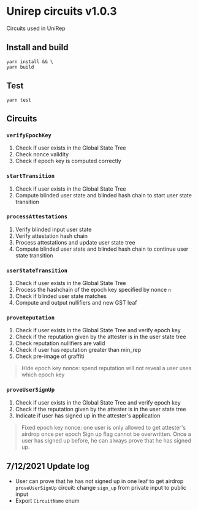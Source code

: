 # Unirep circuits v1.0.3

Circuits used in UniRep

## Install and build

```shell
yarn install && \
yarn build
```

## Test
```shell
yarn test
```

## Circuits
### `verifyEpochKey`
1. Check if user exists in the Global State Tree
2. Check nonce validity
3. Check if epoch key is computed correctly

### `startTransition`
1. Check if user exists in the Global State Tree
2. Compute blinded user state and blinded hash chain to start user state transition

### `processAttestations`
1. Verify blinded input user state
2. Verify attestation hash chain
3. Process attestations and update user state tree
4. Compute blinded user state and blinded hash chain to continue user state transition

### `userStateTransition`
1. Check if user exists in the Global State Tree
2. Process the hashchain of the epoch key specified by nonce `n`
3. Check if blinded user state matches
4. Compute and output nullifiers and new GST leaf

### `proveReputation`
1. Check if user exists in the Global State Tree and verify epoch key
2. Check if the reputation given by the attester is in the user state tree
3. Check reputation nullifiers are valid
4. Check if user has reputation greater than min_rep
5. Check pre-image of graffiti
> Hide epoch key nonce: spend reputation will not reveal a user uses which epoch key

### `proveUserSignUp`
1. Check if user exists in the Global State Tree and verify epoch key
2. Check if the reputation given by the attester is in the user state tree
3. Indicate if user has signed up in the attester's application
> Fixed epoch key nonce: one user is only allowed to get attester's airdrop once per epoch 
> Sign up flag cannot be overwritten. Once a user has signed up before, he can always prove that he has signed up.

## 7/12/2021 Update log
- User can prove that he has not signed up in one leaf to get airdrop
  `proveUserSignUp` circuit: change `sign_up` from private input to public input
- Export `CircuitName` enum